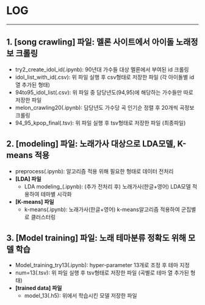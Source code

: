 # LOG
-----------------
## 1. [song crawling] 파일: 멜론 사이트에서 아이돌 노래정보 크롤링
  * try2_create_idol_id(.ipynb): 90년대 가수들 대상 멜론에서 부여된 id 크롤링
  * idol_list_with_id(.csv): 위 파일 실행 후 csv형태로 저장한 파일 (각 아이돌별 id열 추가된 형태)
  * 94to95_idol_list(.csv): 위 파일 중 담당년도(94,95)에 해당하는 가수들만 따로 저장한 파일
  * melon_crawling20(.ipynb): 담당년도 가수당 곡 인기순 정렬 후 20개씩 곡정보 크롤링
  * 94_95_kpop_final(.tsv): 위 파일 실행 후 tsv형태로 저장한 파일 (최종파일)
  

## 2. [modeling] 파일: 노래가사 대상으로 LDA모델, K-means 적용
  * preprocess(.ipynb): 알고리즘 적용 위해 필요한 형태로 데이터 전처리  
  * **[LDA] 파일**
    * LDA modeling_(.ipynb): (추가 전처리 후) 노래가사(한글+영어) LDA모델 적용하여 테마별 시각화
  * **[K-means] 파일**
    * k-means(.ipynb): 노래가사(한글+영어) k-means알고리즘 적용하여 군집별로 클러스터링
    
    
## 3. [Model training] 파일: 노래 테마분류 정확도 위해 모델 학습
  * Model_training_try13(.ipynb): hyper-parameter 13개로 조정 후 테마 지정
  * num=13(.tsv): 위 파일 실행 후 tsv형태로 저장한 파일 (곡별로 테마 열 추가된 형태)
  * **[trained data] 파일**
    * model_13(.h5): 위에서 학습시킨 모델 저장한 파일
